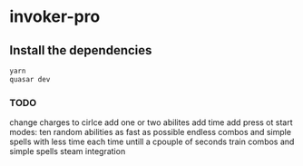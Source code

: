 # invoker-pro

## Install the dependencies
```bash
yarn
quasar dev
```

### TODO
change charges to cirlce
add one or two abilites 
add time
add press ot start
modes:
  ten random abilities as fast as possible
  endless combos and simple spells with less time each time untill a cpouple of seconds
  train  combos and simple spells
steam integration